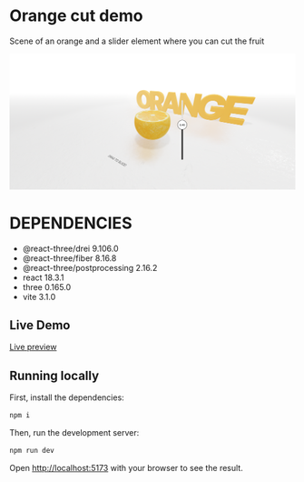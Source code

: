 # Orange cut demo
Scene of an orange and a slider element where you can cut the fruit

[![Watch the video](https://raw.githubusercontent.com/Adrianprz/orange-cut-r3f/master/wall.png?token)](https://github.com/Adrianprz/orange-cut-r3f/blob/master/preview.mp4)

# DEPENDENCIES

- @react-three/drei 9.106.0
- @react-three/fiber 8.16.8
- @react-three/postprocessing 2.16.2
- react 18.3.1
- three 0.165.0
- vite 3.1.0

## Live Demo

[Live preview](https://orange-cut-r3f.vercel.app/)

## Running locally

First, install the dependencies:

```bash
npm i
```

Then, run the development server:

```bash
npm run dev
```


Open [http://localhost:5173](http://localhost:5173) with your browser to see the result.
